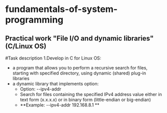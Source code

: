 # fundamentals-of-system-programming
## Practical work "File I/O and dynamic libraries" (C/Linux OS)
 
#Task description
1.Develop in C for Linux OS:
 * a program that allows you to perform a recursive search for files, starting with specified directory, using dynamic (shared) plug-in libraries
 * a dynamic library that implements option:
   + Option: --ipv4-addr <value>
   - Search for files containing the specified IPv4 address value either in text form (x.x.x.x) or in binary form (little-endian or big-endian)
   + **Example: --ipv4-addr 192.168.8.1 **


